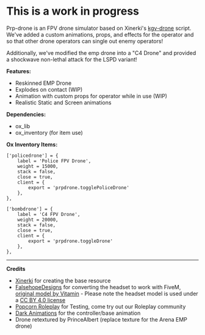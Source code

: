 # This is a work in progress

Prp-drone is an FPV drone simulator based on Xinerki's [kgv-drone](https://github.com/Xinerki/kgv-drone) script. We've added a custom animations, props, and effects for the operator and so that other drone operators can single out enemy operators! 


Additionally, we've modified the emp drone into a "C4 Drone" and provided a shockwave non-lethal attack for the LSPD variant!


**Features:**
- Reskinned EMP Drone
- Explodes on contact (WIP)
- Animation with custom props for operator while in use (WIP)
- Realistic Static and Screen animations

**Dependencies:**
- ox_lib
- ox_inventory (for item use)

**Ox Inventory Items:**

```
['policedrone'] = {
    label = 'Police FPV Drone',
    weight = 15000,
    stack = false,
    close = true,
    client = {
        export = 'prpdrone.togglePoliceDrone'
    },
},

['bombdrone'] = {
    label = 'C4 FPV Drone',
    weight = 20000,
    stack = false,
    close = true,
    client = {
        export = 'prpdrone.toggleDrone'
    },
},

```

---
**Credits**
- [Xinerki](https://github.com/Xinerki/) for creating the base resource
- [FalsehopeDesigns](https://falsehopedesigns.tebex.io/) for converting the headset to work with FiveM, [original model by Vitamin](https://sketchfab.com/3d-models/vr-headset-free-model-51b8dbff65e247979f068914f6197909) - Please note the headset model is used under a [CC BY 4.0 license](https://creativecommons.org/licenses/by/4.0/)
- [Popcorn Roleplay](https://discord.gg/popcornroleplay) for Testing, come try out our Roleplay community
- [Dark Animations](https://www.gta5-mods.com/users/Darks%20Animations) for the controller/base animation
- Drone retextured by PrinceAlbert (replace texture for the Arena EMP drone)
